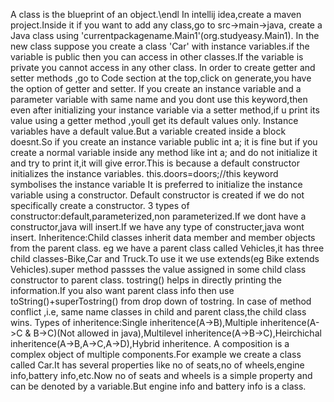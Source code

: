 A class is the blueprint of an object.\endl
In intellij idea,create a maven project.Inside it if you want to add any class,go to src->main->java, create a Java class using 'currentpackagename.Main1'(org.studyeasy.Main1).
In the new class suppose you create a class 'Car' with instance variables.if the variable is public then you can access in other classes.If the variable is private you cannot access in any other class.
In order to create getter and setter methods ,go to Code section at the top,click on generate,you have the option of getter and setter.
If you create an instance variable and a parameter variable with same name and you dont use this keyword,then even after initializing your instance variable via a setter method,if u print its value using a getter method ,youll get its default values only.
Instance variables have a default value.But a variable created inside a block doesnt.So if you create an instance variable public int a; it is fine but if you create a normal variable inside any method like int a; and do not initialize it and try to print it,it will give error.This is because a default constructor initializes the instance variables.
this.doors=doors;//this keyword symbolises the instance variable
It is preferred to initialize the instance variable using a constructor.
Default constructor is created if we do not specifically create a constructor.
3 types of constructor:default,parameterized,non parameterized.If we dont have a constructor,java will insert.If we have any type of constructer,java wont insert.
Inheritence:Child classes inherit data member and member objects from the parent class.
eg we have a parent class called Vehicles,it has three child classes-Bike,Car and Truck.To use it we use extends(eg Bike extends Vehicles).super method passses the value assigned in some child class constructor to parent class.
tostring() helps in directly printing the information.If you also want parent class info then use toString()+superTostring() from drop down of tostring.
In case of method conflict ,i.e, same name classes in child and parent class,the child class wins.
Types of inheritence:Single inheritence(A->B),Multiple inheritence(A->C & B->C)(Not allowed in java),Multilevel inheritence(A->B->C),Heirchichal inheritence(A->B,A->C,A->D),Hybrid inheritence.
A composition is a complex object of multiple components.For example we create a class called Car.It has several properties like no of seats,no of wheels,engine info,battery info,etc.Now no of seats and wheels is a simple property and can be denoted by a variable.But engine info and battery info is a class.
